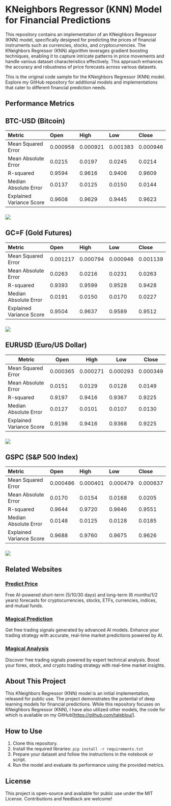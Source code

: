 # **KNeighbors Regressor (KNN) Model for Financial Predictions**

This repository contains an implementation of an KNeighbors Regressor (KNN) model, specifically designed for predicting the prices of financial instruments such as currencies, stocks, and cryptocurrencies. The KNeighbors Regressor (KNN) algorithm leverages gradient boosting techniques, enabling it to capture intricate patterns in price movements and handle various dataset characteristics effectively. This approach enhances the accuracy and robustness of price forecasts across various datasets.

This is the original code sample for the KNeighbors Regressor (KNN) model. Explore my GitHub repository for additional models and implementations that cater to different financial prediction needs.

## **Performance Metrics**

### 

## **BTC-USD (Bitcoin)**

| Metric | Open | High | Low | Close |
| :---- | :---- | :---- | :---- | :---- |
| Mean Squared Error | 0.000958 | 0.000921 | 0.001383 | 0.000946 |
| Mean Absolute Error | 0.0215 | 0.0197 | 0.0245 | 0.0214 |
| R-squared | 0.9594 | 0.9616 | 0.9406 | 0.9609 |
| Median Absolute Error | 0.0137 | 0.0125 | 0.0150 | 0.0144 |
| Explained Variance Score | 0.9608 | 0.9629 | 0.9445 | 0.9623 |

### **![][image1]**

## **GC=F (Gold Futures)**

| Metric | Open | High | Low | Close |
| :---- | :---- | :---- | :---- | :---- |
| Mean Squared Error | 0.001217 | 0.000794 | 0.000946 | 0.001139 |
| Mean Absolute Error | 0.0263 | 0.0216 | 0.0231 | 0.0263 |
| R-squared | 0.9393 | 0.9599 | 0.9528 | 0.9428 |
| Median Absolute Error | 0.0191 | 0.0150 | 0.0170 | 0.0227 |
| Explained Variance Score | 0.9504 | 0.9637 | 0.9589 | 0.9512 |

### **![][image2]**

## **EURUSD (Euro/US Dollar)**

| Metric | Open | High | Low | Close |
| ----- | ----- | ----- | ----- | ----- |
| Mean Squared Error | 0.000365 | 0.000271 | 0.000293 | 0.000349 |
| Mean Absolute Error | 0.0151 | 0.0129 | 0.0128 | 0.0149 |
| R-squared | 0.9197 | 0.9416 | 0.9367 | 0.9225 |
| Median Absolute Error | 0.0127 | 0.0101 | 0.0107 | 0.0130 |
| Explained Variance Score | 0.9198 | 0.9416 | 0.9368 | 0.9225 |

 
### **![][image3]**

## **GSPC (S\&P 500 Index)**

| Metric | Open | High | Low | Close |
| :---- | :---- | :---- | :---- | :---- |
| Mean Squared Error | 0.000486 | 0.000401 | 0.000479 | 0.000637 |
| Mean Absolute Error | 0.0170 | 0.0154 | 0.0168 | 0.0205 |
| R-squared | 0.9644 | 0.9720 | 0.9646 | 0.9551 |
| Median Absolute Error | 0.0148 | 0.0125 | 0.0128 | 0.0185 |
| Explained Variance Score | 0.9688 | 0.9760 | 0.9675 | 0.9626 |

### **![][image4]**

## **Related Websites**

### [**Predict Price**](https://predict-price.com/)

Free AI-powered short-term (5/10/30 days) and long-term (6 months/1/2 years) forecasts for cryptocurrencies, stocks, ETFs, currencies, indices, and mutual funds.

### [**Magical Prediction**](https://magicalprediction.com/)

Get free trading signals generated by advanced AI models. Enhance your trading strategy with accurate, real-time market predictions powered by AI.

### [**Magical Analysis**](https://magicalanalysis.com/)

Discover free trading signals powered by expert technical analysis. Boost your forex, stock, and crypto trading strategy with real-time market insights.

## **About This Project**

This KNeighbors Regressor (KNN) model is an initial implementation, released for public use. The project demonstrates the potential of deep learning models for financial predictions. While this repository focuses on KNeighbors Regressor (KNN), I have also utilized other models, the code for which is available on my GitHub[https://github.com/taleblou/].

## **How to Use**

1. Clone this repository.  
2. Install the required libraries: `pip install -r requirements.txt`  
3. Prepare your dataset and follow the instructions in the notebook or script.  
4. Run the model and evaluate its performance using the provided metrics.

## **License**

This project is open-source and available for public use under the MIT License. Contributions and feedback are welcome\!

[image1]: <https://raw.githubusercontent.com/taleblou/KNeighborsRegressor-Price-Prediction/refs/heads/main/Plot/KNN_BTC-USD.png>
[image2]: <https://raw.githubusercontent.com/taleblou/KNeighborsRegressor-Price-Prediction/refs/heads/main/Plot/KNN_GC%3DF.png>
[image3]: <https://raw.githubusercontent.com/taleblou/KNeighborsRegressor-Price-Prediction/refs/heads/main/Plot/KNN_EURUSD%3DX.png>
[image4]: <https://raw.githubusercontent.com/taleblou/KNeighborsRegressor-Price-Prediction/refs/heads/main/Plot/KNN_%5EGSPC.png>
